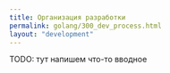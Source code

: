 ```yaml
---
title: Организация разработки
permalink: golang/300_dev_process.html
layout: "development"
---
```


TODO: тут напишем что-то вводное

